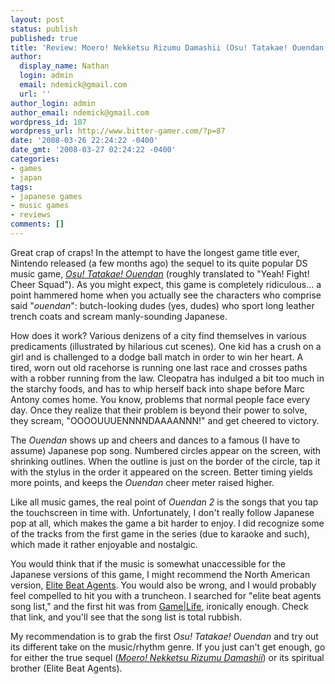 ```yaml
---
layout: post
status: publish
published: true
title: 'Review: Moero! Nekketsu Rizumu Damashii (Osu! Tatakae! Ouendan 2)'
author:
  display_name: Nathan
  login: admin
  email: ndemick@gmail.com
  url: ''
author_login: admin
author_email: ndemick@gmail.com
wordpress_id: 107
wordpress_url: http://www.bitter-gamer.com/?p=87
date: '2008-03-26 22:24:22 -0400'
date_gmt: '2008-03-27 02:24:22 -0400'
categories:
- games
- japan
tags:
- japanese games
- music games
- reviews
comments: []
---
```

<p>Great crap of craps! In the attempt to have the longest game title ever, Nintendo released (a few months ago) the sequel to its quite popular DS music game, <em><a href="http://www.nintendo.co.jp/ds/aosj/index.html" title="Osu! Tatakae! Ouendan">Osu! Tatakae! Ouendan</a></em> (roughly translated to "Yeah! Fight! Cheer Squad"). As you might expect, this game is completely ridiculous... a point hammered home when you actually see the characters who comprise said "<em>ouendan</em>": butch-looking dudes (yes, dudes) who sport long leather trench coats and scream manly-sounding Japanese.</p>
<p>How does it work? Various denizens of a city find themselves in various predicaments (illustrated by hilarious cut scenes). One kid has a crush on a girl and is challenged to a dodge ball match in order to win her heart. A tired, worn out old racehorse is running one last race and crosses paths with a robber running from the law. Cleopatra has indulged a bit too much in the starchy foods, and has to whip herself back into shape before Marc Antony comes home. You know, problems that normal people face every day. Once they realize that their problem is beyond their power to solve, they scream, "OOOOUUUENNNNDAAAANNN!" and get cheered to victory.</p>
<p>The <em>Ouendan </em>shows up and cheers and dances to a famous (I have to assume) Japanese pop song. Numbered circles appear on the screen, with shrinking outlines. When the outline is just on the border of the circle, tap it with the stylus in the order it appeared on the screen. Better timing yields more points, and keeps the <em>Ouendan </em>cheer meter raised higher.</p>
<p>Like all music games, the real point of <em>Ouendan 2</em> is the songs that you tap the touchscreen in time with. Unfortunately, I don't really follow Japanese pop at all, which makes the game a bit harder to enjoy. I did recognize some of the tracks from the first game in the series (due to karaoke and such), which made it rather enjoyable and nostalgic.</p>
<p>You would think that if the music is somewhat unaccessible for the Japanese versions of this game, I might recommend the North American version, <a href="http://www.elitebeatagents.com/">Elite Beat Agents</a>. You would also be wrong, and I would probably feel compelled to hit you with a truncheon. I searched for "elite beat agents song list," and the first hit was from <a href="http://blog.wired.com/games/2006/10/exclusive_elite.html" title="Game|Life">Game|Life</a>, ironically enough. Check that link, and you'll see that the song list is total rubbish.</p>
<p>My recommendation is to grab the first <em>Osu! Tatakae! Ouendan</em> and try out its different take on the music/rhythm genre. If you just can't get enough, go for either the true sequel (<em><a href="http://www.nintendo.co.jp/ds/ao2j/index.html" title=Moero! Nekketsu Rizumu Damashii">Moero! Nekketsu Rizumu Damashii</a></em>) or its spiritual brother (Elite Beat Agents).</p>
